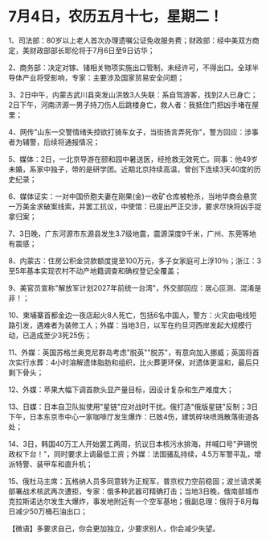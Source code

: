 # 7月4日，农历五月十七，星期二！

1、司法部：80岁以上老人首次办理遗嘱公证免收服务费；财政部：经中美双方商定，美财政部部长耶伦将于7月6日至9日访华；

2、商务部：决定对镓、锗相关物项实施出口管制，未经许可，不得出口。全球半导体产业将受影响，专家：主要涉及国家贸易安全问题；

3、2日中午，内蒙古武川县突发山洪致3人失联：系自驾游客，找到2人已身亡；2日下午，河南济源一男子持刀伤人后跳楼身亡，救人者：我抵住门把凶手堵在屋里；

4、网传"山东一交警情绪失控欲打骑车女子，当街扬言弄死你"，警方回应：涉事者为辅警，后续将通报情况；

5、媒体：2日，一北京导游在颐和园中暑送医，经抢救无效死亡。同事：他49岁未婚，系家中独子，带的是研学团。近期北京持续高温，曾创下连续3天40度的历史纪录；

6、媒体证实：一对中国侨胞夫妻在刚果(金)一收矿仓库被枪杀，当地华商会悬赏一万美金求破案线索，并罢工抗议，中使馆：已提出严正交涉，要求尽快将凶手捉拿归案；

7、3日晚，广东河源市东源县发生3.7级地震，震源深度9千米，广州、东莞等地有震感；

8、内蒙古：住房公积金贷款额度提至100万元，多子女家庭可上浮10％；浙江：3至5年基本实现农村不动产地籍调查和确权登记全覆盖；

9、美官员宣称"解放军计划2027年前统一台湾"，外交部回应：居心叵测、混淆是非！；

10、柬埔寨首都金边一夜店起火8人死亡，包括6名中国人，警方：火灾由电线短路引发，遇难者为装修工人；外媒：当地3日，以军在约旦河西岸发起大规模行动，已造成至少3死25伤；

11、外媒：英国苏格兰奥克尼群岛考虑"脱英""脱苏"，有意向加入挪威；英国将首次实行水葬：4小时溶解遗体脂肪和组织，比火葬更环保，对遗体更温和，最后只剩下骨头；

12、外媒：苹果大幅下调首款头显产量目标，因设计复杂和生产难度大；

13、日媒：日本自卫队拟使用"星链"应对战时干扰。俄打造"俄版星链"反制；3日下午，日本东京市中心一家咖啡厅发生爆炸：已致4伤，建筑碎块喷溅散落街道各处；

14、3日，韩国40万工人开始罢工两周，抗议日本核污水排海，并喊口号"尹锡悦政权下台！"，同时要求上调最低工资；外媒：法国骚乱持续，4.5万军警平乱，增派特警、装甲车和直升机；

15、俄杜马主席：瓦格纳人员多同意转为正规军，普京权力空前稳固；波兰请求美部署战术核武再次遭拒，专家：俄多种武器可精确打击；当地3日晚，俄南部城市克拉斯诺达尔发生大爆炸，事发地附近有一个空军基地；俄副总理：俄将于8月每日减少50万桶石油出口；



【微语】多要求自己，你会更加独立，少要求别人，你会减少失望。


